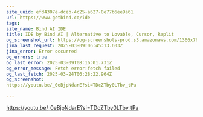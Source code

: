 ```yaml
---
site_uuid: efd4307e-dceb-4c25-a627-0e77b6ee9a61
url: https://www.getbind.co/ide
tags: 
site_name: Bind AI IDE
title: IDE by Bind AI | Alternative to Lovable, Cursor, Replit
og_screenshot_url: https://og-screenshots-prod.s3.amazonaws.com/1366x768/80/false/821d2f71b0b3f450add5a7747eaec1da1356b2cd9ccd286965901a43b589ac4e.jpeg
jina_last_request: 2025-03-09T06:45:13.603Z
jina_error: Error occurred
og_errors: true
og_last_error: 2025-03-09T08:16:01.731Z
og_error_message: Fetch error:fetch failed
og_last_fetch: 2025-03-24T06:28:22.964Z
og_screenshot: 
https://youtu.be/_0eBjpNdarE?si=TDcZTby0LTbv_tPa

---
```


https://youtu.be/_0eBjpNdarE?si=TDcZTby0LTbv_tPa
